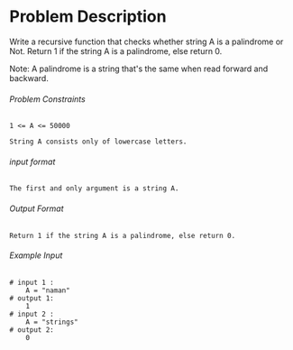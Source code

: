 # Problem Description

Write a recursive function that checks whether string A is a palindrome or Not.
Return 1 if the string A is a palindrome, else return 0.

Note: A palindrome is a string that's the same when read forward and backward.

###### Problem Constraints

```
1 <= A <= 50000

String A consists only of lowercase letters.
```

###### input format

``` 
The first and only argument is a string A.
```

###### Output Format

```
Return 1 if the string A is a palindrome, else return 0.
```

###### Example Input

```
# input 1 : 
    A = "naman"
# output 1: 
    1
# input 2 : 
    A = "strings"
# output 2: 
    0
```
